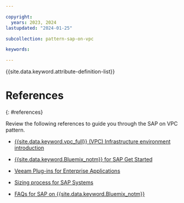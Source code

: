 ```yaml
---

copyright:
  years: 2023, 2024
lastupdated: "2024-01-25"

subcollection: pattern-sap-on-vpc

keywords:

---
```


{{site.data.keyword.attribute-definition-list}}

# References
{: #references}

Review the following references to guide you through the SAP on VPC pattern. 

* [{{site.data.keyword.vpc_full}} (VPC) Infrastructure environment introduction](https://cloud.ibm.com/docs/sap?topic=sap-vpc-env-introduction)

* [{{site.data.keyword.Bluemix_notm}} for SAP Get Started](https://cloud.ibm.com/docs/sap?topic=sap-get-started)

* [Veeam Plug-ins for Enterprise Applications](https://helpcenter.veeam.com/docs/backup/plugins/overview.html?ver=120)

* [Sizing process for SAP Systems](https://cloud.ibm.com/docs/sap?topic=sap-sizing&interface=ui)

* [FAQs for SAP on {{site.data.keyword.Bluemix_notm}}](https://cloud.ibm.com/docs/sap?topic=sap-faq-ibm-cloud-for-sap)
